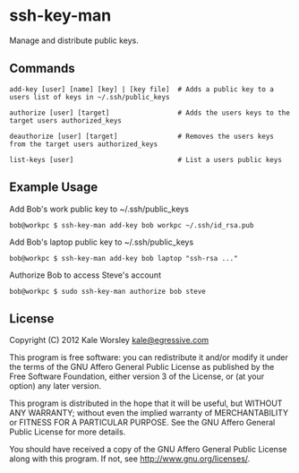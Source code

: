 # ssh-key-man


Manage and distribute public keys.

## Commands

    add-key [user] [name] [key] | [key file]  # Adds a public key to a users list of keys in ~/.ssh/public_keys

    authorize [user] [target]                 # Adds the users keys to the target users authorized_keys

    deauthorize [user] [target]               # Removes the users keys from the target users authorized_keys

    list-keys [user]                          # List a users public keys

## Example Usage

Add Bob's work public key to ~/.ssh/public_keys

    bob@workpc $ ssh-key-man add-key bob workpc ~/.ssh/id_rsa.pub


Add Bob's laptop public key to ~/.ssh/public_keys

    bob@workpc $ ssh-key-man add-key bob laptop "ssh-rsa ..."

Authorize Bob to access Steve's account

    bob@workpc $ sudo ssh-key-man authorize bob steve




## License
Copyright (C) 2012 Kale Worsley kale@egressive.com

This program is free software: you can redistribute it and/or modify it under the terms of the GNU Affero General Public License as published by the Free Software Foundation, either version 3 of the License, or (at your option) any later version.

This program is distributed in the hope that it will be useful, but WITHOUT ANY WARRANTY; without even the implied warranty of MERCHANTABILITY or FITNESS FOR A PARTICULAR PURPOSE. See the GNU Affero General Public License for more details.

You should have received a copy of the GNU Affero General Public License along with this program. If not, see http://www.gnu.org/licenses/.


